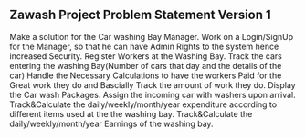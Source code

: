 ## Zawash Project Problem Statement Version 1
Make a solution for the Car washing Bay Manager.
Work on a Login/SignUp for the Manager, so that he can have Admin Rights to the system hence increased Security.
Register Workers at the Washing Bay.
Track the cars entering the washing Bay(Number of cars that day and the details of the car) 
Handle the Necessary Calculations to have the workers Paid for the Great work they do and Bascially Track the amount of work they do.
Display  the Car wash Packages.
Assign the incoming car with washers upon arrival.
Track&Calculate the daily/weekly/month/year expenditure according to different items used at the  the washing bay.
Track&Calculate the daily/weekly/month/year Earnings of  the washing bay.
